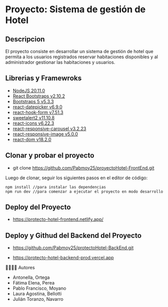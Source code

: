 # Proyecto: Sistema de gestión de Hotel

## Descripcion

El proyecto consiste en desarrollar un sistema de gestión de hotel que permita a los usuarios registrados
reservar habitaciones disponibles y al administrador gestionar las habitaciones y usuarios.


## Librerias y Framewroks

- [NodeJS 20.11.0](https://nodejs.org/en)
- [React Bootstraps v2.10.2](https://react-bootstrap.netlify.app/)
- [Bootstraps 5 v5.3.3](https://getbootstrap.com/)
- [react-datepicker v6.9.0](https://www.npmjs.com/package/react-datepicker) 
- [react-hook-form v7.51.3](https://react-hook-form.com/) 
- [sweetalert2 v11.10.8](https://sweetalert2.github.io/) 
- [react-icons v6.22.3](https://www.npmjs.com/package/react-icons) 
- [react-responsive-carousel v3.2.23](https://www.npmjs.com/package/react-responsive-carousel) 
- [react-responsive-image v5.0.0](https://www.npmjs.com/package/react-responsive-image) 
- [react-dom v18.2.0](https://www.npmjs.com/package/react-dom)


## Clonar y probar el proyecto

- git clone https://github.com/Pabmoy25/proyectoHotel-FrontEnd.git

Luego de clonar, seguir los siguientes pasos en el editor de código:

```
npm install //para instalar las dependencias
npm run dev //para comenzar a ejecutar el proyecto en modo desarrollo
```

## Deploy del Proyecto

- https://protecto-hotel-frontend.netlify.app/


## Deploy y Githud del Backend del Proyecto

- https://github.com/Pabmoy25/protectoHotel-BackEnd.git

- https://protecto-hotel-backend-prod.vercel.app


👨‍💻👩‍💻 Autores

- Antonella, Ortega
- Fátima Elena, Perea
- Pablo Francisco, Moyano
- Laura Agostina, Bellotti
- Julián Toranzo, Navarro


















































































